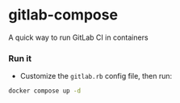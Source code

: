 # gitlab-compose
A quick way to run GitLab CI in containers

### Run it

* Customize the `gitlab.rb` config file, then run:

```sh
docker compose up -d
```
